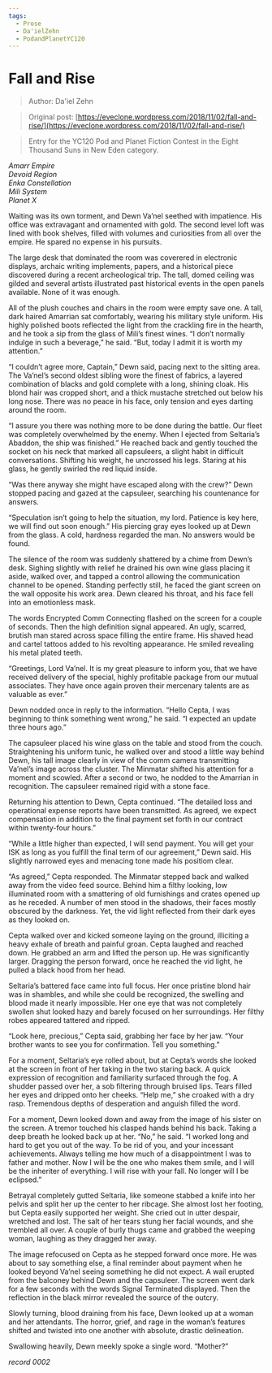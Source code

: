 ```yaml
---
tags:
  - Prose
  - Da'ielZehn
  - PodandPlanetYC120
---
```


# Fall and Rise

> Author: Da'iel Zehn

> Original post: [https://eveclone.wordpress.com/2018/11/02/fall-and-rise/](https://eveclone.wordpress.com/2018/11/02/fall-and-rise/)

> Entry for the YC120 Pod and Planet Fiction Contest in the Eight Thousand Suns in New Eden category.


*Amarr Empire*<br>
*Devoid Region*<br>
*Enka Constellation*<br>
*Mili System*<br>
*Planet X*<br>

Waiting was its own torment, and Dewn Va’nel seethed with impatience. His office was extravagant and ornamented with gold. The second level loft was lined with book shelves, filled with volumes and curiosities from all over the empire. He spared no expense in his pursuits.

The large desk that dominated the room was coverered in electronic displays, archaic writing implements, papers, and a historical piece discovered during a recent archeological trip. The tall, domed ceiling was gilded and several artists illustrated past historical events in the open panels available. None of it was enough.

All of the plush couches and chairs in the room were empty save one. A tall, dark haired Amarrian sat comfortably, wearing his military style uniform. His highly polished boots reflected the light from the crackling fire in the hearth, and he took a sip from the glass of Mili’s finest wines. “I don’t normally indulge in such a beverage,” he said. “But, today I admit it is worth my attention.”


“I couldn’t agree more, Captain,” Dewn said, pacing next to the sitting area. The Va’nel’s second oldest sibling wore the finest of fabrics, a layered combination of blacks and gold complete with a long, shining cloak. His blond hair was cropped short, and a thick mustache stretched out below his long nose. There was no peace in his face, only tension and eyes darting around the room.

“I assure you there was nothing more to be done during the battle. Our fleet was completely overwhelmed by the enemy. When I ejected from Seltaria’s Abaddon, the ship was finished.” He reached back and gently touched the socket on his neck that marked all capsuleers, a slight habit in difficult conversations. Shifting his weight, he uncrossed his legs. Staring at his glass, he gently swirled the red liquid inside.

“Was there anyway she might have escaped along with the crew?” Dewn stopped pacing and gazed at the capsuleer, searching his countenance for answers.

“Speculation isn’t going to help the situation, my lord. Patience is key here, we will find out soon enough.” His piercing gray eyes looked up at Dewn from the glass. A cold, hardness regarded the man. No answers would be found.

The silence of the room was suddenly shattered by a chime from Dewn’s desk. Sighing slightly with relief he drained his own wine glass placing it aside, walked over, and tapped a control allowing the communication channel to be opened. Standing perfectly still, he faced the giant screen on the wall opposite his work area. Dewn cleared his throat, and his face fell into an emotionless mask.

The words Encrypted Comm Connecting flashed on the screen for a couple of seconds. Then the high definition signal appeared. An ugly, scarred, brutish man stared across space filling the entire frame. His shaved head and cartel tattoos added to his revolting appearance. He smiled revealing his metal plated teeth.

“Greetings, Lord Va’nel. It is my great pleasure to inform you, that we have received delivery of the special, highly profitable package from our mutual associates. They have once again proven their mercenary talents are as valuable as ever.”

Dewn nodded once in reply to the information. “Hello Cepta, I was beginning to think something went wrong,” he said. “I expected an update three hours ago.”

The capsuleer placed his wine glass on the table and stood from the couch. Straightening his uniform tunic, he walked over and stood a little way behind Dewn, his tall image clearly in view of the comm camera transmitting Va’nel’s image across the cluster. The Minmatar shifted his attention for a moment and scowled. After a second or two, he nodded to the Amarrian in recognition. The capsuleer remained rigid with a stone face.

Returning his attention to Dewn, Cepta continued. “The detailed loss and operational expense reports have been transmitted. As agreed, we expect compensation in addition to the final payment set forth in our contract within twenty-four hours.”

“While a little higher than expected, I will send payment. You will get your ISK as long as you fulfill the final term of our agreement,” Dewn said. His slightly narrowed eyes and menacing tone made his positiom clear.

“As agreed,” Cepta responded. The Minmatar stepped back and walked away from the video feed source. Behind him a filthy looking, low illuminated room with a smattering of old furnishings and crates opened up as he receded. A number of men stood in the shadows, their faces mostly obscured by the darkness. Yet, the vid light reflected from their dark eyes as they looked on.

Cepta walked over and kicked someone laying on the ground, illiciting a heavy exhale of breath and painful groan. Cepta laughed and reached down. He grabbed an arm and lifted the person up. He was significantly larger. Dragging the person forward, once he reached the vid light, he pulled a black hood from her head.

Seltaria’s battered face came into full focus. Her once pristine blond hair was in shambles, and while she could be recognized, the swelling and blood made it nearly impossible. Her one eye that was not completely swollen shut looked hazy and barely focused on her surroundings. Her filthy robes appeared tattered and ripped.

“Look here, precious,” Cepta said, grabbing her face by her jaw. “Your brother wants to see you for confirmation. Tell you something.”

For a moment, Seltaria’s eye rolled about, but at Cepta’s words she looked at the screen in front of her taking in the two staring back. A quick expression of recognition and familiarity surfaced through the fog. A shudder passed over her, a sob filtering through bruised lips. Tears filled her eyes and dripped onto her cheeks. “Help me,” she croaked with a dry rasp. Tremendous depths of desperation and anguish filled the word.

For a moment, Dewn looked down and away from the image of his sister on the screen. A tremor touched his clasped hands behind his back. Taking a deep breath he looked back up at her. “No,” he said. “I worked long and hard to get you out of the way. To be rid of you, and your incessant achievements. Always telling me how much of a disappointment I was to father and mother. Now I will be the one who makes them smile, and I will be the inheriter of everything. I will rise with your fall. No longer will I be eclipsed.”

Betrayal completely gutted Seltaria, like someone stabbed a knife into her pelvis and split her up the center to her ribcage. She almost lost her footing, but Cepta easily supported her weight. She cried out in utter despair, wretched and lost. The salt of her tears stung her facial wounds, and she trembled all over. A couple of burly thugs came and grabbed the weeping woman, laughing as they dragged her away.

The image refocused on Cepta as he stepped forward once more. He was about to say something else, a final reminder about payment when he looked beyond Va’nel seeing something he did not expect. A wail erupted from the balconey behind Dewn and the capsuleer. The screen went dark for a few seconds with the words Signal Terminated displayed. Then the reflection in the black mirror revealed the source of the outcry.

Slowly turning, blood draining from his face, Dewn looked up at a woman and her attendants. The horror, grief, and rage in the woman’s features shifted and twisted into one another with absolute, drastic delineation.

Swallowing heavily, Dewn meekly spoke a single word. “Mother?”

*record 0002*